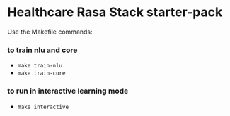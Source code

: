 ﻿# Healthcare Rasa Stack starter-pack


Use the Makefile commands:

### to train nlu and core
- `make train-nlu`
- `make train-core`

### to run in interactive learning mode
- `make interactive`


